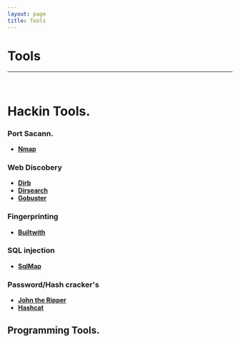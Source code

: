 ```yaml
---
layout: page
title: Tools
---
```

# Tools
---  
<br>  

# Hackin Tools.  
### Port Sacann.  
- **[Nmap](https://nmap.org)**
  
### Web Discobery
- **[Dirb](https://tools.kali.org/web-applications/dirb)**
- **[Dirsearch](https://github.com/maurosoria/dirsearch)**
- **[Gobuster](https://github.com/OJ/gobuster)**

### Fingerprinting
- **[Builtwith](https://builtwith.com/)**

### SQL injection
- **[SqlMap](https://sqlmap.org/)**

### Password/Hash cracker's
- **[John the Ripper](https://www.openwall.com/john/)**
- **[Hashcat](https://hashcat.net/hashcat/)**

## Programming Tools.  

